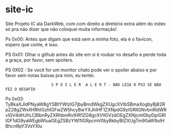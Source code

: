 # site-ic
Site Projeto IC ala DarkWeb, com com direito a diretório extra além do index só pra não dizer que não coloquei muita informação!

Ps 0x00: Antes que digam que está sem a minha foto, ela é o favicon, espero que conte, é isso.

PS 0x01: Olhar o github antes do site em si é roubar no desafio e perde toda a graça, por favor, sem spoilers.

PS 0X02 : Se você for um monitor chato pode ver o spoiler abaixo e por favor sem notas baixas pra mim, eu tentei.

                        S P O I L E R  A L E R T - NÃO LEIA O PS3 SE NÃO FEZ O DESAFIO

Ps 0x03: TyBkaXJldPNyaW8gYSBtYWlzIG7jbyBmdWkgZXUgcXVlbSBmaXogbyBj82RpZ28gZWxlIHRhIGzhIGFwZW5hcyBwYXJhIHF1ZXNpdG9zIGRlIGNvbnRldWRvIGV4dHJhLCBlbnRyZXRhbmRvIHR1ZG8gcXVlIGVzdOEgZXNjcml0byDpIGRlIGF1dG9yaWEgbWluaGEgZSBzYWl1IGRpcmV0byBkbyBtZXUgTm90aW9uIHBhcnRpY3VsYXIu
